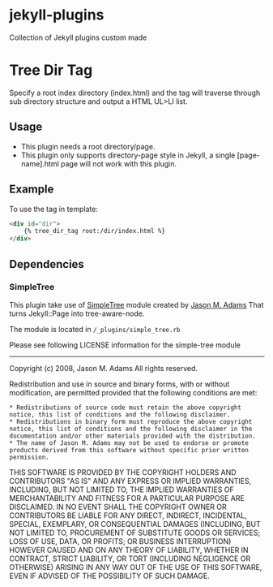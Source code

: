 jekyll-plugins
==============

Collection of Jekyll plugins custom made

# Tree Dir Tag
Specify a root index directory (index.html) and the tag will traverse through sub directory structure and output a HTML UL>LI list.

## Usage
- This plugin needs a root directory/page.
- This plugin only supports directory-page style in Jekyll, a single [page-name].html page will not work with this plugin.

## Example

To use the tag in template:

```html
<div id="dir">
	{% tree_dir_tag root:/dir/index.html %}
</div>
```


## Dependencies

### SimpleTree

This plugin take use of [SimpleTree](https://github.com/ealdent/simple-tree) module created by [Jason M. Adams](https://github.com/ealdent) That turns Jekyll::Page into tree-aware-node.

The module is located in `/_plugins/simple_tree.rb`

Please see following LICENSE information for the simple-tree module

---

Copyright (c) 2008, Jason M. Adams
All rights reserved.

Redistribution and use in source and binary forms, with or without modification, are permitted provided that the following conditions are met:

    * Redistributions of source code must retain the above copyright notice, this list of conditions and the following disclaimer.
    * Redistributions in binary form must reproduce the above copyright notice, this list of conditions and the following disclaimer in the documentation and/or other materials provided with the distribution.
    * The name of Jason M. Adams may not be used to endorse or promote products derived from this software without specific prior written permission.

THIS SOFTWARE IS PROVIDED BY THE COPYRIGHT HOLDERS AND CONTRIBUTORS "AS IS" AND ANY EXPRESS OR IMPLIED WARRANTIES, INCLUDING, BUT NOT LIMITED TO, THE IMPLIED WARRANTIES OF MERCHANTABILITY AND FITNESS FOR A PARTICULAR PURPOSE ARE DISCLAIMED. IN NO EVENT SHALL THE COPYRIGHT OWNER OR CONTRIBUTORS BE LIABLE FOR ANY DIRECT, INDIRECT, INCIDENTAL, SPECIAL, EXEMPLARY, OR CONSEQUENTIAL DAMAGES (INCLUDING, BUT NOT LIMITED TO, PROCUREMENT OF SUBSTITUTE GOODS OR SERVICES; LOSS OF USE, DATA, OR PROFITS; OR BUSINESS INTERRUPTION) HOWEVER CAUSED AND ON ANY THEORY OF LIABILITY, WHETHER IN CONTRACT, STRICT LIABILITY, OR TORT (INCLUDING NEGLIGENCE OR OTHERWISE) ARISING IN ANY WAY OUT OF THE USE OF THIS SOFTWARE, EVEN IF ADVISED OF THE POSSIBILITY OF SUCH DAMAGE.